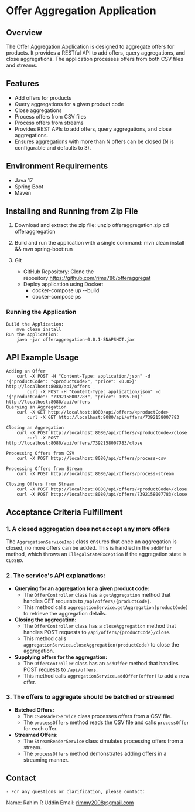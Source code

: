 
# Offer Aggregation Application

## Overview
The Offer Aggregation Application is designed to aggregate offers for products. 
It provides a RESTful API to add offers, query aggregations, and close aggregations. 
The application processes offers from both CSV files and streams.

## Features
- Add offers for products
- Query aggregations for a given product code
- Close aggregations
- Process offers from CSV files
- Process offers from streams
- Provides REST APIs to add offers, query aggregations, and close aggregations.
- Ensures aggregations with more than N offers can be closed (N is configurable and defaults to 3).

## Environment Requirements
- Java 17
- Spring Boot
- Maven

## Installing and Running from Zip File
1. Download and extract the zip file:
   unzip offeraggregation.zip
   cd offeraggregation

2. Build and run the application with a single command:
   mvn clean install && mvn spring-boot:run
 
3. Git
   - GitHub Repository: Clone the repository:https://github.com/rims786/offeraggregat
   - Deploy application using Docker:
       - docker-compose up --build
       - docker-compose ps

### Running the Application
    Build the Application:    
    	mvn clean install
    Run the Application:    
    	java -jar offeraggregation-0.0.1-SNAPSHOT.jar

## API Example Usage
    Adding an Offer
    	curl -X POST -H "Content-Type: application/json" -d '{"productCode": "<productCode>", "price": <0.0>}' http://localhost:8080/api/offers
    		curl -X POST -H "Content-Type: application/json" -d '{"productCode": "7392158007783", "price": 1095.00}' http://localhost:8080/api/offers
    Querying an Aggregation
    	curl -X GET http://localhost:8080/api/offers/<productCode>
    		curl -X GET http://localhost:8080/api/offers/7392158007783

    Closing an Aggregation
    	curl -X POST http://localhost:8080/api/offers/<productCode>/close
    		curl -X POST http://localhost:8080/api/offers/7392158007783/close

    Processing Offers from CSV
    	curl -X POST http://localhost:8080/api/offers/process-csv

    Processing Offers from Stream
    	curl -X POST http://localhost:8080/api/offers/process-stream

    Closing Offers from Stream
    	curl -X POST http://localhost:8080/api/offers/<productCode>/close
    	curl -X POST http://localhost:8080/api/offers/7392158007783/close


## Acceptance Criteria Fulfillment

### 1. A closed aggregation does not accept any more offers

The `AggregationServiceImpl` class ensures that once an aggregation is closed, no more offers can be added. 
This is handled in the `addOffer` method, which throws an `IllegalStateException` if the aggregation state is `CLOSED`.

### 2. The service's API explanations:
- **Querying for an aggregation for a given product code:**
    - The `OfferController` class has a `getAggregation` method that handles GET requests to `/api/offers/{productCode}`. 
    - This method calls `aggregationService.getAggregation(productCode)` to retrieve the aggregation details.
- **Closing the aggregation:**
    - The `OfferController` class has a `closeAggregation` method that handles POST requests to `/api/offers/{productCode}/close`. 
    - This method calls `aggregationService.closeAggregation(productCode)` to close the aggregation.
- **Supplying offers for the aggregation:**
    - The `OfferController` class has an `addOffer` method that handles POST requests to `/api/offers`. 
    - This method calls `aggregationService.addOffer(offer)` to add a new offer.

### 3. The offers to aggregate should be batched or streamed
- **Batched Offers:**
    - The `CSVReaderService` class processes offers from a CSV file. 
    - The `processOffers` method reads the CSV file and calls `processOffer` for each offer.
- **Streamed Offers:**
    - The `StreamReaderService` class simulates processing offers from a stream. 
    - The `processOffers` method demonstrates adding offers in a streaming manner.

## Contact
	- For any questions or clarification, please contact:
   Name: Rahim R Uddin
   Email: rimmy2008@gmail.com
